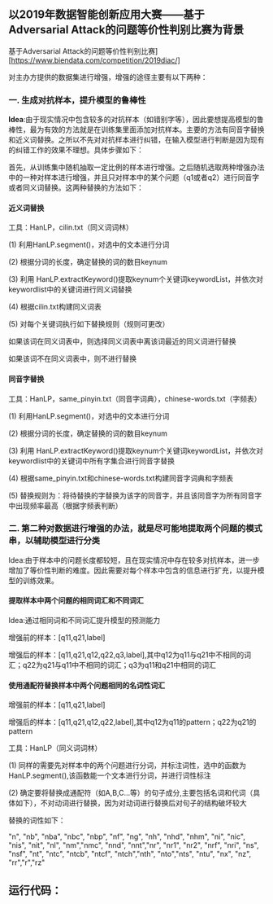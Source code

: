 ## 以2019年数据智能创新应用大赛——基于Adversarial Attack的问题等价性判别比赛为背景

基于Adversarial Attack的问题等价性判别比赛][https://www.biendata.com/competition/2019diac/]

对主办方提供的数据集进行增强，增强的途径主要有以下两种：

### 一. 生成对抗样本，提升模型的鲁棒性  

**Idea**:由于现实情况中包含较多的对抗样本（如错别字等），因此要想提高模型的鲁棒性，最为有效的方法就是在训练集里面添加对抗样本。主要的方法有同音字替换和近义词替换。之所以不先对对抗样本进行纠错，在输入模型进行判断是因为现有的纠错工作的效果不理想。具体步骤如下：

 首先，从训练集中随机抽取一定比例的样本进行增强。之后随机选取两种增强办法中的一种对样本进行增强，并且只对样本中的某个问题（q1或者q2）进行同音字或者同义词替换。这两种替换的方法如下：  

#### 近义词替换

工具：HanLP，cilin.txt（同义词词林）

(1) 利用HanLP.segment()，对选中的文本进行分词

(2) 根据分词的长度，确定替换的词的数目keynum

(3) 利用 HanLP.extractKeyword()提取keynum个关键词keywordList，并依次对keywordlist中的关键词进行同义词替换

(4) 根据cilin.txt构建同义词表

(5) 对每个关键词执行如下替换规则（规则可更改）

如果该词在同义词表中，则选择同义词表中离该词最近的同义词进行替换

如果该词不在同义词表中，则不进行替换

#### 同音字替换

工具：HanLP，same_pinyin.txt（同音字词典），chinese-words.txt（字频表）

(1) 利用HanLP.segment()，对选中的文本进行分词

(2) 根据分词的长度，确定替换的词的数目keynum

(3) 利用 HanLP.extractKeyword()提取keynum个关键词keywordList，并依次对keywordlist中的关键词中所有字集合进行同音字替换

(4) 根据same_pinyin.txt和chinese-words.txt构建同音字词典和字频表

(5) 替换规则为：将待替换的字替换为该字的同音字，并且该同音字为所有同音字中出现频率最高（根据字频表判断）

### 二. 第二种对数据进行增强的办法，就是尽可能地提取两个问题的模式串，以辅助模型进行分类

Idea:由于样本中的问题长度都较短，且在现实情况中存在较多对抗样本，进一步增加了等价性判断的难度。因此需要对每个样本中包含的信息进行扩充，以提升模型的训练效果。

#### 提取样本中两个问题的相同词汇和不同词汇

Idea:通过相同词和不同词汇提升模型的预测能力

增强前的样本：[q11,q21,label]

增强后的样本：[q11,q21,q12,q22,q3,label],其中q12为q11与q21中不相同的词汇；q22为q21与q11中不相同的词汇；q3为q11和q21中相同的词汇

#### 使用通配符替换样本中两个问题相同的名词性词汇

增强前的样本：[q11,q21,label]

增强后的样本：[q11,q21,q12,q22,label],其中q12为q11的pattern；q22为q21的pattern

工具：HanLP（同义词词林）

(1) 同样的需要先对样本中的两个问题进行分词，并标注词性，选中的函数为HanLP.segment(),该函数能一个文本进行分词，并进行词性标注

(2) 确定要将替换成通配符（如A,B,C…等）的句子成分,主要包括名词和代词（具体如下），不对动词进行替换，因为对动词进行替换后对句子的结构破坏较大

替换的词性如下：

"n", "nb", "nba", "nbc", "nbp", "nf", "ng", "nh", "nhd", "nhm", "ni", "nic", "nis", "nit", "nl", "nm","nmc", "nnd", "nnt","nr", "nr1", "nr2", "nrf", "nri", "ns", "nsf", "nt", "ntc", "ntcb", "ntcf", "ntch","nth", "nto","nts", "ntu", "nx", "nz", "rr","r","rz"

## 运行代码：

